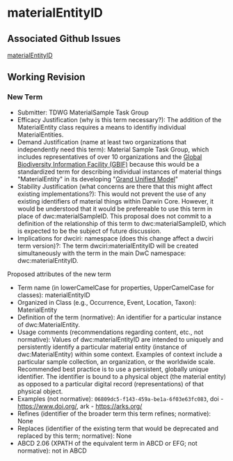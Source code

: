 # materialEntityID
## Associated Github Issues
[materialEntityID](https://github.com/tdwg/material-sample/issues/35)
## Working Revision
### New Term
* Submitter: TDWG MaterialSample Task Group
* Efficacy Justification (why is this term necessary?): The addition of the MaterialEntity class requires a means to identifiy individual MaterialEntities.
* Demand Justification (name at least two organizations that independently need this term): Material Sample Task Group, which includes representatives of over 10 organizations and the [Global Biodiversity Information Facility (GBIF)](https://www.gbif.org/) because this would be a standardized term for describing individual instances of material things "MaterialEntity" in its developing "[Grand Unified Model](https://www.gbif.org/composition/HjlTr705BctcnaZkcjRJq/data-model-principal-composition)"
* Stability Justification (what concerns are there that this might affect existing implementations?): This would not prevent the use of any existing identifiers of material things within Darwin Core. However, it would be understood that it would be prefereable to use this term in place of dwc:materialSampleID. This proposal does not commit to a definition of the relationship of this term to dwc:materialSampleID, which is expected to be the subject of future discussion.
* Implications for dwciri: namespace (does this change affect a dwciri term version)?: The term dwciri:materialEntityID will be created simultaneously with the term in the main DwC namespace: dwc:materialEntityID.

Proposed attributes of the new term 

* Term name (in lowerCamelCase for properties, UpperCamelCase for classes): materialEntityID
* Organized in Class (e.g., Occurrence, Event, Location, Taxon): MaterialEntity
* Definition of the term (normative): An identifier for a particular instance of dwc:MaterialEntity.
* Usage comments (recommendations regarding content, etc., not normative): Values of dwc:materialEntityID are intended to uniquely and persistently identify a particular material entity (instance of dwc:MaterialEntity) within some context. Examples of context include a particular sample collection, an organization, or the worldwide scale. Recommended best practice is to use a persistent, globally unique identifier. The identifier is bound to a physical object (the material entity) as opposed to a particular digital record (representations) of that physical object.
* Examples (not normative): `06809dc5-f143-459a-be1a-6f03e63fc083`, doi - https://www.doi.org/, ark - https://arks.org/
* Refines (identifier of the broader term this term refines; normative): None
* Replaces (identifier of the existing term that would be deprecated and replaced by this term; normative): None
* ABCD 2.06 (XPATH of the equivalent term in ABCD or EFG; not normative): not in ABCD
